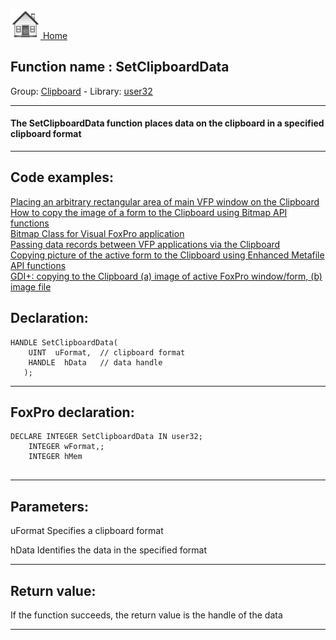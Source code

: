 [<img src="../../images/home.png"> Home ](https://github.com/VFPX/Win32API)  

## Function name : SetClipboardData
Group: [Clipboard](../../functions_group.md#Clipboard)  -  Library: [user32](../../../libraries.md#user32)  
***  


#### The SetClipboardData function places data on the clipboard in a specified clipboard format
***  


## Code examples:
[Placing an arbitrary rectangular area of main VFP window on the Clipboard](../../samples/sample_081.md)  
[How to copy the image of a form to the Clipboard using Bitmap API functions](../../samples/sample_091.md)  
[Bitmap Class for Visual FoxPro application](../../samples/sample_295.md)  
[Passing data records between VFP applications via the Clipboard](../../samples/sample_346.md)  
[Copying picture of the active form to the Clipboard using Enhanced Metafile API functions](../../samples/sample_404.md)  
[GDI+: copying to the Clipboard (a) image of active FoxPro window/form, (b) image file](../../samples/sample_457.md)  

## Declaration:
```foxpro  
HANDLE SetClipboardData(
    UINT  uFormat,	// clipboard format
    HANDLE  hData 	// data handle
   );  
```  
***  


## FoxPro declaration:
```foxpro  
DECLARE INTEGER SetClipboardData IN user32;
	INTEGER wFormat,;
	INTEGER hMem
  
```  
***  


## Parameters:
uFormat
Specifies a clipboard format

hData
Identifies the data in the specified format  
***  


## Return value:
If the function succeeds, the return value is the handle of the data  
***  

